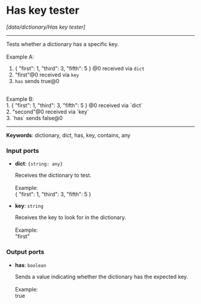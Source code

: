 # Has key tester

_[data/dictionary/Has key tester]_

---

Tests whether a dictionary has a specific key.<br>
<br>
Example A:<br>
1. { "first": 1, "third": 3, "fifth": 5 } @0 received via `dict`<br>
2. "first"@0 received via `key`<br>
3. `has` sends true@0<br>
<br>
Example B:<br>
1. { "first": 1, "third": 3, "fifth": 5 } @0 received via `dict`<br>
2. "second"@0 received via `key`<br>
3. `has` sends false@0<br>

---

__Keywords__: dictionary, dict, has, key, contains, any

### Input ports

* __dict__: ` {string: any} `

    Receives the dictionary to test.<br>
    <br>
    Example:<br>
    { "first": 1, "third": 3, "fifth": 5 }<br>


* __key__: ` string `

    Receives the key to look for in the dictionary.<br>
    <br>
    Example:<br>
    "first"<br>

### Output ports

* __has__: ` boolean `

    Sends a value indicating whether the dictionary has the expected key.<br>
    <br>
    Example:<br>
    true<br>
    <br>

